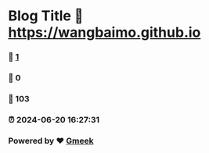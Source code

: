# Blog Title :link: https://wangbaimo.github.io 
### :page_facing_up: [1](https://wangbaimo.github.io/tag.html) 
### :speech_balloon: 0 
### :hibiscus: 103 
### :alarm_clock: 2024-06-20 16:27:31 
### Powered by :heart: [Gmeek](https://github.com/Meekdai/Gmeek)
